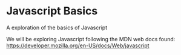 # Javascript Basics
A exploration of the basics of Javascript

We will be exploring Javascript following the MDN web docs found: https://developer.mozilla.org/en-US/docs/Web/javascript 